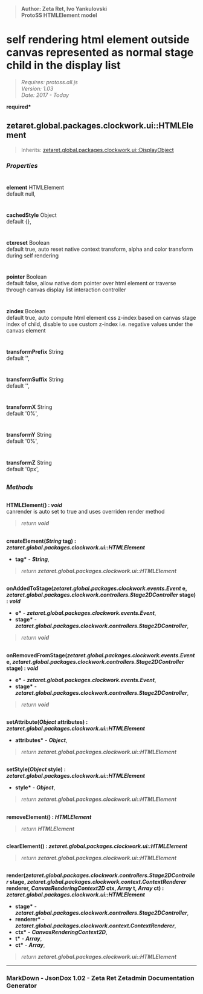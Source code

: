 > __Author: Zeta Ret, Ivo Yankulovski__  
> __ProtoSS HTMLElement model__  
# self rendering html element outside canvas represented as normal stage child in the display list  
> *Requires: protoss.all.js*  
> *Version: 1.03*  
> *Date: 2017 - Today*  

__required*__

## zetaret.global.packages.clockwork.ui::HTMLElement  
> Inherits: [zetaret.global.packages.clockwork.ui::DisplayObject](DisplayObject.md)  

### *Properties*  

#  
__element__ HTMLElement  
default null,   

#  
__cachedStyle__ Object  
default {},   

#  
__ctxreset__ Boolean  
default true, auto reset native context transform, alpha and color transform during self rendering  

#  
__pointer__ Boolean  
default false, allow native dom pointer over html element or traverse through canvas display list interaction controller  

#  
__zindex__ Boolean  
default true, auto compute html element css z-index based on canvas stage index of child, disable to use custom z-index i.e. negative values under the canvas element  

#  
__transformPrefix__ String  
default '',   

#  
__transformSuffix__ String  
default '',   

#  
__transformX__ String  
default '0%',   

#  
__transformY__ String  
default '0%',   

#  
__transformZ__ String  
default '0px',   


##  
### *Methods*  

##  
__HTMLElement() : *void*__  
canrender is auto set to true and uses overriden render method  
> *return __void__*  

##  
__createElement(*String* tag) : *zetaret.global.packages.clockwork.ui::HTMLElement*__  
  
- __tag*__ - __*String*__,   
> *return __zetaret.global.packages.clockwork.ui::HTMLElement__*  

##  
__onAddedToStage(*zetaret.global.packages.clockwork.events.Event* e, *zetaret.global.packages.clockwork.controllers.Stage2DController* stage) : *void*__  
  
- __e*__ - __*zetaret.global.packages.clockwork.events.Event*__,   
- __stage*__ - __*zetaret.global.packages.clockwork.controllers.Stage2DController*__,   
> *return __void__*  

##  
__onRemovedFromStage(*zetaret.global.packages.clockwork.events.Event* e, *zetaret.global.packages.clockwork.controllers.Stage2DController* stage) : *void*__  
  
- __e*__ - __*zetaret.global.packages.clockwork.events.Event*__,   
- __stage*__ - __*zetaret.global.packages.clockwork.controllers.Stage2DController*__,   
> *return __void__*  

##  
__setAttribute(*Object* attributes) : *zetaret.global.packages.clockwork.ui::HTMLElement*__  
  
- __attributes*__ - __*Object*__,   
> *return __zetaret.global.packages.clockwork.ui::HTMLElement__*  

##  
__setStyle(*Object* style) : *zetaret.global.packages.clockwork.ui::HTMLElement*__  
  
- __style*__ - __*Object*__,   
> *return __zetaret.global.packages.clockwork.ui::HTMLElement__*  

##  
__removeElement() : *HTMLElement*__  
  
> *return __HTMLElement__*  

##  
__clearElement() : *zetaret.global.packages.clockwork.ui::HTMLElement*__  
  
> *return __zetaret.global.packages.clockwork.ui::HTMLElement__*  

##  
__render(*zetaret.global.packages.clockwork.controllers.Stage2DController* stage, *zetaret.global.packages.clockwork.context.ContextRenderer* renderer, *CanvasRenderingContext2D* ctx, *Array* t, *Array* ct) : *zetaret.global.packages.clockwork.ui::HTMLElement*__  
  
- __stage*__ - __*zetaret.global.packages.clockwork.controllers.Stage2DController*__,   
- __renderer*__ - __*zetaret.global.packages.clockwork.context.ContextRenderer*__,   
- __ctx*__ - __*CanvasRenderingContext2D*__,   
- __t*__ - __*Array*__,   
- __ct*__ - __*Array*__,   
> *return __zetaret.global.packages.clockwork.ui::HTMLElement__*  

---  
### MarkDown - JsonDox 1.02 - Zeta Ret Zetadmin Documentation Generator